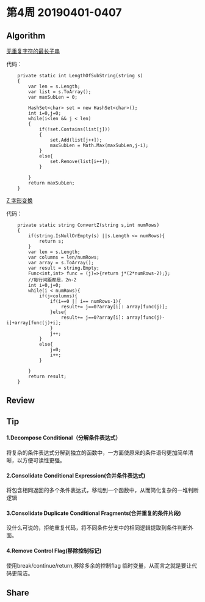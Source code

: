 # 第4周    20190401-0407

## Algorithm

[无重复字符的最长子串](https://leetcode-cn.com/problems/longest-substring-without-repeating-characters/solution/)

代码：

        private static int LengthOfSubString(string s)
        {
            var len = s.Length;
            var list = s.ToArray();
            var maxSubLen = 0;

            HashSet<char> set = new HashSet<char>();
            int i=0,j=0;
            while(i<len && j < len)
            {
                if(!set.Contains(list[j]))
                {
                    set.Add(list[j++]);
                    maxSubLen = Math.Max(maxSubLen,j-i);
                }
                else{
                    set.Remove(list[i++]);
                }

            }
            return maxSubLen;
        }

[Z 字形变换](https://leetcode-cn.com/problems/zigzag-conversion/)

代码：

        private static string ConvertZ(string s,int numRows)
        {            
            if(string.IsNullOrEmpty(s) ||s.Length <= numRows){
                return s;
            }
            var len = s.Length;
            var columns = len/numRows;
            var array = s.ToArray();
            var result = string.Empty;
            Func<int,int> func = (j)=>{return j*(2*numRows-2);};
            //每行间距都是，2n-2
            int i=0,j=0;
            while(i < numRows){
                if(j<columns){
                    if(i==0 || i== numRows-1){
                        result+= j==0?array[i]: array[func(j)];
                    }else{
                        result+= j==0?array[i]: array[func(j)-i]+array[func(j)+i];
                    }
                    j++;
                }
                else{
                    j=0;
                    i++;
                }

            }
            return result;
        }


## Review


## Tip

#### 1.Decompose Conditional（分解条件表达式）

将复杂的条件表达式分解到独立的函数中，一方面使原来的条件语句更加简单清晰，以方便可读性更强。

#### 2.Consolidate Conditional Expression(合并条件表达式)

将包含相同返回的多个条件表达式，移动到一个函数中，从而简化复杂的一堆判断逻辑

#### 3.Consolidate Duplicate Conditional Fragments(合并重复的条件片段)

没什么可说的，拒绝重复代码，将不同条件分支中的相同逻辑提取到条件判断外面。

#### 4.Remove Control Flag(移除控制标记)

使用break/continue/return,移除多余的控制flag 临时变量，从而言之就是要让代码更简洁。

## Share

